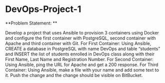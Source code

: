 # DevOps-Project-1

**Problem Statement: **

Develop a project that uses Ansible to provision 3 containers using Docker and configure the first container with PostgreSQL, second container with Apache and third container with Git.
For First Container: Using Ansible, CREATE a database in PostgreSQL with name DevOps and table “students” and INSERT the list of students enrolled in DevOps class along with their First Name, Last Name and Registration Number.
For Second Container: Using Ansible, ping the URL for Apache and get a 200 response.
For Third Container: Using Ansible, make a file with your name and add some text to it. Push the change and the change should be visible on BitBucket.

